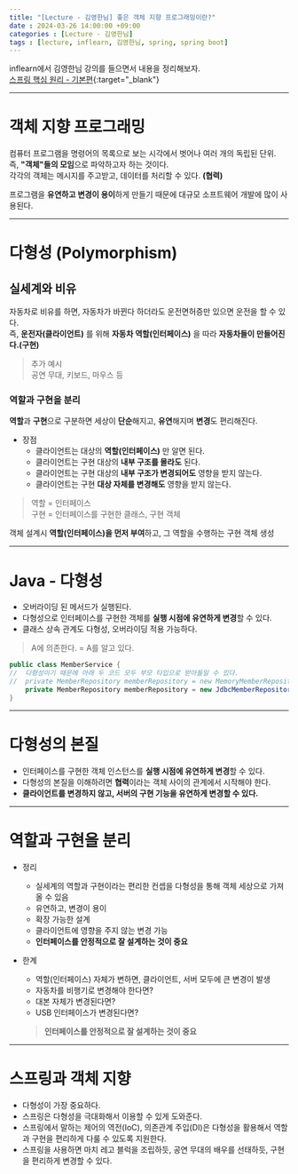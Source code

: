 ```yaml
---
title: "[Lecture - 김영한님] 좋은 객체 지향 프로그래밍이란?"
date : 2024-03-26 14:00:00 +09:00
categories : [Lecture - 김영한님]
tags : [lecture, inflearn, 김영한님, spring, spring boot]
---
```


inflearn에서 김영한님 강의를 들으면서 내용을 정리해보자.   
[스프링 핵심 원리 - 기본편](https://www.inflearn.com/course/%EC%8A%A4%ED%94%84%EB%A7%81-%ED%95%B5%EC%8B%AC-%EC%9B%90%EB%A6%AC-%EA%B8%B0%EB%B3%B8%ED%8E%B8){:target="_blank"}

---

# 객체 지향 프로그래밍
컴퓨터 프로그램을 명령어의 목록으로 보는 시각에서 벗어나 여러 개의 독립된 단위.   
즉, **"객체"들의 모임**으로 파악하고자 하는 것이다.   
각각의 객체는 메시지를 주고받고, 데이터를 처리할 수 있다. **(협력)**   
   
프로그램을 **유연하고 변경이 용이**하게 만들기 때문에 대규모 소프트웨어 개발에 많이 사용된다.

---

# 다형성 (Polymorphism)
## 실세계와 비유
자동차로 비유를 하면, 자동차가 바뀐다 하더라도 운전면허증만 있으면 운전을 할 수 있다.   
즉, **운전자(클라이언트)** 를 위해 **자동차 역할(인터페이스)** 을 따라 **자동차들이 만들어진다.(구현)**   
> 추가 예시   
> 공연 무대, 키보드, 마우스 등

### 역할과 구현을 분리
**역할**과 **구현**으로 구분하면 세상이 **단순**해지고, **유연**해지며 **변경**도 편리해진다.   
* 장점
  * 클라이언트는 대상의 **역할(인터페이스)** 만 알면 된다.
  * 클라이언트는 구현 대상의 **내부 구조를 몰라도** 된다.
  * 클라이언트는 구현 대상의 **내부 구조가 변경되어도** 영향을 받지 않는다.
  * 클라이언트는 구현 **대상 자체를 변경해도** 영향을 받지 않는다.

> 역할 = 인터페이스   
> 구현 = 인터페이스를 구현한 클래스, 구현 객체

객체 설계시 **역할(인터페이스)을 먼저 부여**하고, 그 역할을 수행하는 구현 객체 생성

---

# Java - 다형성
* 오버라이딩 된 메서드가 실행된다.
* 다형성으로 인터페이스를 구현한 객체를 **실행 시점에 유연하게 변경**할 수 있다.
* 클래스 상속 관계도 다형성, 오버라이딩 적용 가능하다.

> A에 의존한다. = A를 알고 있다.

```java
public class MemberService { 
//  다형성이기 때문에 아래 두 코드 모두 부모 타입으로 받아들일 수 있다.
//  private MemberRepository memberRepository = new MemoryMemberRepository();
    private MemberRepository memberRepository = new JdbcMemberRepository();
}
```

---

# 다형성의 본질
* 인터페이스를 구현한 객체 인스턴스를 **실행 시점에 유연하게 변경**할 수 있다.
* 다형성의 본질을 이해하려면 **협력**이라는 객체 사이의 관계에서 시작해야 한다.
* **클라이언트를 변경하지 않고, 서버의 구현 기능을 유연하게 변경할 수 있다.**

---

# 역할과 구현을 분리
* 정리
  * 실세계의 역할과 구현이라는 편리한 컨셉을 다형성을 통해 객체 세상으로 가져올 수 있음
  * 유연하고, 변경이 용이
  * 확장 가능한 설계
  * 클라이언트에 영향을 주지 않는 변경 가능
  * **인터페이스를 안정적으로 잘 설계하는 것이 중요**

* 한계
  * 역할(인터페이스) 자체가 변하면, 클라이언트, 서버 모두에 큰 변경이 발생
  * 자동차를 비행기로 변경해야 한다면?
  * 대본 자체가 변경된다면?
  * USB 인터페이스가 변경된다면?
  > **인터페이스를 안정적으로 잘 설계하는 것이 중요**

---

# 스프링과 객체 지향
* 다형성이 가장 중요하다.
* 스프링은 다형성을 극대화해서 이용할 수 있게 도와준다.
* 스프링에서 말하는 제어의 역전(IoC), 의존관계 주입(DI)은 다형성을 활용해서 역할과 구현을 편리하게 다룰 수 있도록 지원한다.
* 스프링을 사용하면 마치 레고 블럭을 조립하듯, 공연 무대의 배우를 선태하듯, 구현을 편리하게 변경할 수 있다.
